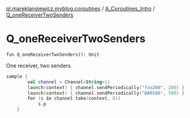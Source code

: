 [pl.mareklangiewicz.myblog.coroutines](../index.md) / [A_Coroutines_Intro](index.md) / [Q_oneReceiverTwoSenders](.)

# Q_oneReceiverTwoSenders

`fun Q_oneReceiverTwoSenders(): Unit`

One receiver, two senders

``` kotlin
sample {
        val channel = Channel<String>()
        launch(context) { channel.sendPeriodically("foo200", 200) }
        launch(context) { channel.sendPeriodically("BAR500", 500) }
        for (s in channel.take(context, 6))
            s.p
    }
```

